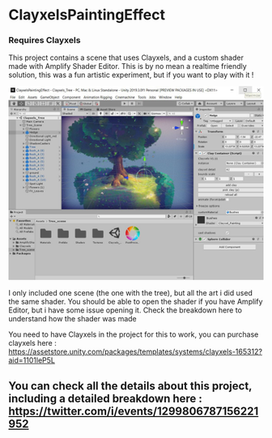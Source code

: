 # ClayxelsPaintingEffect

### Requires Clayxels 

This project contains a scene that uses Clayxels, and a custom shader made with Amplify Shader Editor. This is by no mean a realtime friendly solution, this was a fun artistic experiment, but if you want to play with it !

![tree](./readme_Assets/001.jpg)

I only included one scene (the one with the tree), but all the art i did used the same shader. You should be able to open the shader if you have Amplify Editor, but i have some issue opening it. Check the breakdown here to understand how the shader was made 

You need to have Clayxels in the project for this to work, you can purchase clayxels here :  https://assetstore.unity.com/packages/templates/systems/clayxels-165312?aid=1101leP5L

## You can check all the details about this project, including a detailed breakdown here : https://twitter.com/i/events/1299806787156221952
